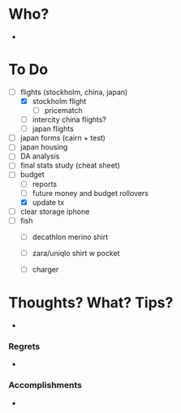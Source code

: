 # Who?
- 

# To Do
- [ ] flights (stockholm, china, japan)
	- [x] stockholm flight
		- [ ] pricematch
	- [ ] intercity china flights?
	- [ ] japan flights
- [ ] japan forms (cairn + test)
- [ ] japan housing
- [ ] DA analysis
- [ ] final stats study (cheat sheet)
- [ ] budget
	- [ ] reports
	- [ ] future money and budget rollovers
	- [x] update tx
- [ ] clear storage iphone
- [ ] fish
	- [ ] decathlon merino shirt
	- [ ] zara/uniqlo shirt w pocket
	- [ ] charger


# Thoughts? What? Tips?
- 

### Regrets
- 

### Accomplishments
- 
